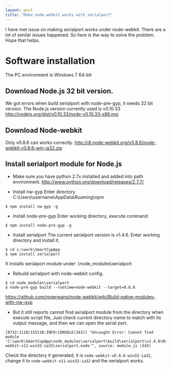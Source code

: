 ```yaml
---
layout: post
title: "Make node-webkit works with serialport"
---
```


I have met issue on making serialport works under node-webkit. There are a lot of similar issues happened. So here is the way to solve the problem. Hope that helps.

# Software installation 
The PC environment is Windows 7 64-bit

## Download Node.js 32 bit version.
We got errors when build serialport with node-pre-gyp, it needs 32 bit version. The Node.js version currently used is v0.10.33
http://nodejs.org/dist/v0.10.33/node-v0.10.33-x86.msi

## Download Node-webkit
Only v0.8.6 can works correctly. 
http://dl.node-webkit.org/v0.8.6/node-webkit-v0.8.6-win-ia32.zip

## Install serialport module for Node.js
* Make sure you have python 2.7x installed and added into path environment. 
http://www.python.org/download/releases/2.7.7/

* Install nw-gyp 
Enter directory C:\Users\username\AppData\Roaming\npm
```
$ npm install nw-gyp -g
```

* Install node-pre-gyp
Enter working directory, execute command
```
$ npm install node-pre-gyp -g
```

* Install serialport 
The current serialport version is v1.4.6. Enter working directory and install it.
```
$ cd c:\work\SmartCupApp
$ npm install serialport
```
It installs serialport module under .\node_modules\serialport

* Rebuild serialport with node-webkit config.
```
$ cd node_modules\serialport
$ node-pre-gyp build --runtime=node-webkit --target=0.8.6 
```

https://github.com/rogerwang/node-webkit/wiki/Build-native-modules-with-nw-gyp

* But it still reports cannot find serialport module from the directory when execute script file, Just check current directory name to match with its output message, and then we can open the serial port. 
```
[8732:1110/155118:INFO:CONSOLE(343)] "Uncaught Error: Cannot find module 'C:\work\SmartCupApp\node_modules\serialport\build\serialport\v1.4.6\Release\node-webkit-v11-win32-ia32\serialport.node'", source: module.js (343)
```
Check the directory it generated, it is `node-webkit-v0.8.6-win32-ia32`, change it to `node-webkit-v11-win32-ia32` and the serialport works. 

